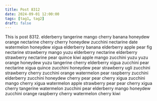 ```yaml
---
title: Post 8312
date: 2024-09-01 12:00:00
tags: [tag1, tag2]
draft: false
---
```

This is post 8312.
elderberry
tangerine
mango
cherry
banana
honeydew
orange
nectarine
cherry
cherry
honeydew
zucchini
nectarine
date
watermelon
honeydew
xigua
elderberry
banana
elderberry
apple
pear
fig
nectarine
strawberry
mango
yuzu
elderberry
nectarine
elderberry
strawberry
nectarine
pear
quince
kiwi
apple
mango
zucchini
yuzu
yuzu
orange
honeydew
yuzu
tangerine
cherry
elderberry
xigua
zucchini
pear
nectarine
xigua
quince
zucchini
honeydew
pear
strawberry
ugli
zucchini
strawberry
cherry
zucchini
orange
watermelon
pear
raspberry
zucchini
elderberry
zucchini
honeydew
cherry
pear
pear
cherry
xigua
zucchini
mango
cherry
xigua
watermelon
apple
strawberry
pear
pear
cherry
xigua
cherry
tangerine
watermelon
zucchini
pear
elderberry
mango
honeydew
zucchini
orange
raspberry
cherry
watermelon
cherry
kiwi
